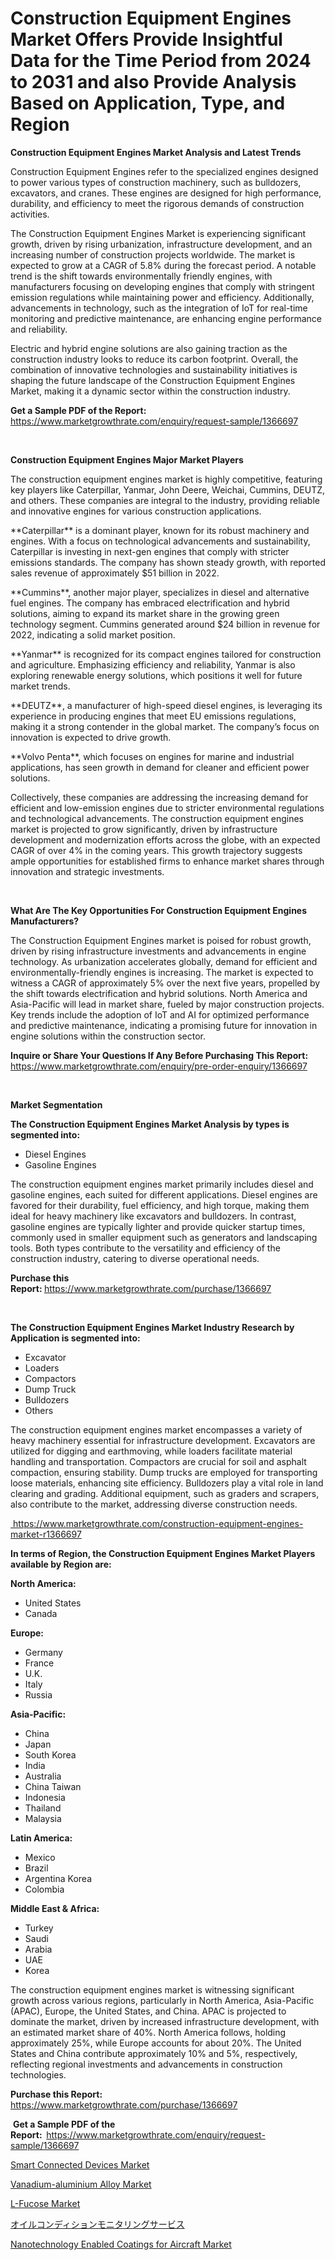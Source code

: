 <p><h1>Construction Equipment Engines Market Offers Provide Insightful Data for the Time Period from 2024 to 2031 and also Provide Analysis Based on Application, Type, and Region</h1></p><p><strong>Construction Equipment Engines Market Analysis and Latest Trends</strong></p>
<p><p>Construction Equipment Engines refer to the specialized engines designed to power various types of construction machinery, such as bulldozers, excavators, and cranes. These engines are designed for high performance, durability, and efficiency to meet the rigorous demands of construction activities. </p><p>The Construction Equipment Engines Market is experiencing significant growth, driven by rising urbanization, infrastructure development, and an increasing number of construction projects worldwide. The market is expected to grow at a CAGR of 5.8% during the forecast period. A notable trend is the shift towards environmentally friendly engines, with manufacturers focusing on developing engines that comply with stringent emission regulations while maintaining power and efficiency. Additionally, advancements in technology, such as the integration of IoT for real-time monitoring and predictive maintenance, are enhancing engine performance and reliability. </p><p>Electric and hybrid engine solutions are also gaining traction as the construction industry looks to reduce its carbon footprint. Overall, the combination of innovative technologies and sustainability initiatives is shaping the future landscape of the Construction Equipment Engines Market, making it a dynamic sector within the construction industry.</p></p>
<p><strong>Get a Sample PDF of the Report:&nbsp;</strong> <a href="https://www.marketgrowthrate.com/enquiry/request-sample/1366697">https://www.marketgrowthrate.com/enquiry/request-sample/1366697</a></p>
<p>&nbsp;</p>
<p><strong>Construction Equipment Engines Major Market Players</strong></p>
<p><p>The construction equipment engines market is highly competitive, featuring key players like Caterpillar, Yanmar, John Deere, Weichai, Cummins, DEUTZ, and others. These companies are integral to the industry, providing reliable and innovative engines for various construction applications.</p><p>**Caterpillar** is a dominant player, known for its robust machinery and engines. With a focus on technological advancements and sustainability, Caterpillar is investing in next-gen engines that comply with stricter emissions standards. The company has shown steady growth, with reported sales revenue of approximately $51 billion in 2022.</p><p>**Cummins**, another major player, specializes in diesel and alternative fuel engines. The company has embraced electrification and hybrid solutions, aiming to expand its market share in the growing green technology segment. Cummins generated around $24 billion in revenue for 2022, indicating a solid market position.</p><p>**Yanmar** is recognized for its compact engines tailored for construction and agriculture. Emphasizing efficiency and reliability, Yanmar is also exploring renewable energy solutions, which positions it well for future market trends.</p><p>**DEUTZ**, a manufacturer of high-speed diesel engines, is leveraging its experience in producing engines that meet EU emissions regulations, making it a strong contender in the global market. The company’s focus on innovation is expected to drive growth.</p><p>**Volvo Penta**, which focuses on engines for marine and industrial applications, has seen growth in demand for cleaner and efficient power solutions. </p><p>Collectively, these companies are addressing the increasing demand for efficient and low-emission engines due to stricter environmental regulations and technological advancements. The construction equipment engines market is projected to grow significantly, driven by infrastructure development and modernization efforts across the globe, with an expected CAGR of over 4% in the coming years. This growth trajectory suggests ample opportunities for established firms to enhance market shares through innovation and strategic investments.</p></p>
<p>&nbsp;</p>
<p><strong>What Are The Key Opportunities For Construction Equipment Engines Manufacturers?</strong></p>
<p><p>The Construction Equipment Engines market is poised for robust growth, driven by rising infrastructure investments and advancements in engine technology. As urbanization accelerates globally, demand for efficient and environmentally-friendly engines is increasing. The market is expected to witness a CAGR of approximately 5% over the next five years, propelled by the shift towards electrification and hybrid solutions. North America and Asia-Pacific will lead in market share, fueled by major construction projects. Key trends include the adoption of IoT and AI for optimized performance and predictive maintenance, indicating a promising future for innovation in engine solutions within the construction sector.</p></p>
<p><strong>Inquire or Share Your Questions If Any Before Purchasing This Report:</strong> <a href="https://www.marketgrowthrate.com/enquiry/pre-order-enquiry/1366697">https://www.marketgrowthrate.com/enquiry/pre-order-enquiry/1366697</a></p>
<p>&nbsp;</p>
<p><strong>Market Segmentation</strong></p>
<p><strong>The Construction Equipment Engines Market Analysis by types is segmented into:</strong></p>
<p><ul><li>Diesel Engines</li><li>Gasoline Engines</li></ul></p>
<p><p>The construction equipment engines market primarily includes diesel and gasoline engines, each suited for different applications. Diesel engines are favored for their durability, fuel efficiency, and high torque, making them ideal for heavy machinery like excavators and bulldozers. In contrast, gasoline engines are typically lighter and provide quicker startup times, commonly used in smaller equipment such as generators and landscaping tools. Both types contribute to the versatility and efficiency of the construction industry, catering to diverse operational needs.</p></p>
<p><strong>Purchase this Report:&nbsp;</strong><a href="https://www.marketgrowthrate.com/purchase/1366697">https://www.marketgrowthrate.com/purchase/1366697</a></p>
<p>&nbsp;</p>
<p><strong>The Construction Equipment Engines Market Industry Research by Application is segmented into:</strong></p>
<p><ul><li>Excavator</li><li>Loaders</li><li>Compactors</li><li>Dump Truck</li><li>Bulldozers</li><li>Others</li></ul></p>
<p><p>The construction equipment engines market encompasses a variety of heavy machinery essential for infrastructure development. Excavators are utilized for digging and earthmoving, while loaders facilitate material handling and transportation. Compactors are crucial for soil and asphalt compaction, ensuring stability. Dump trucks are employed for transporting loose materials, enhancing site efficiency. Bulldozers play a vital role in land clearing and grading. Additional equipment, such as graders and scrapers, also contribute to the market, addressing diverse construction needs.</p></p>
<p><a href="https://www.marketgrowthrate.com/construction-equipment-engines-market-r1366697">&nbsp;https://www.marketgrowthrate.com/construction-equipment-engines-market-r1366697</a></p>
<p><strong>In terms of Region, the Construction Equipment Engines Market Players available by Region are:</strong></p>
<p>
    <p> <strong> North America: </strong>
        <ul>
            <li>United States</li>
            <li>Canada</li>
        </ul>
        </p> 
    <p> <strong> Europe: </strong>
        <ul>
            <li>Germany</li>
            <li>France</li>
            <li>U.K.</li>
            <li>Italy</li>
            <li>Russia</li>
        </ul>
        </p> 
    <p> <strong> Asia-Pacific: </strong>
        <ul>
            <li>China</li>
            <li>Japan</li>
            <li>South Korea</li>
            <li>India</li>
            <li>Australia</li>
            <li>China Taiwan</li>
            <li>Indonesia</li>
            <li>Thailand</li>
            <li>Malaysia</li>
        </ul>
        </p> 
    <p> <strong> Latin America: </strong>
        <ul>
            <li>Mexico</li>
            <li>Brazil</li>
            <li>Argentina Korea</li>
            <li>Colombia</li>
        </ul>
        </p> 
    <p> <strong> Middle East & Africa: </strong>
        <ul>
            <li>Turkey</li>
            <li>Saudi</li>
            <li>Arabia</li>
            <li>UAE</li>
            <li>Korea</li>
        </ul>
    </p>
    </p>
<p><p>The construction equipment engines market is witnessing significant growth across various regions, particularly in North America, Asia-Pacific (APAC), Europe, the United States, and China. APAC is projected to dominate the market, driven by increased infrastructure development, with an estimated market share of 40%. North America follows, holding approximately 25%, while Europe accounts for about 20%. The United States and China contribute approximately 10% and 5%, respectively, reflecting regional investments and advancements in construction technologies.</p></p>
<p><strong>Purchase this Report: </strong><a href="https://www.marketgrowthrate.com/purchase/1366697">https://www.marketgrowthrate.com/purchase/1366697</a></p>
<p>&nbsp;<strong>Get a Sample PDF of the Report:&nbsp;&nbsp;</strong><a href="https://www.marketgrowthrate.com/enquiry/request-sample/1366697">https://www.marketgrowthrate.com/enquiry/request-sample/1366697</a></p>
<p><strong></strong></p>
<p><p><a href="https://www.linkedin.com/pulse/smart-connected-devices-market-forecasts-trends-impact-analysis-o1vcc?trackingId=ovgEz%2FHmQJeDzZfATh8N5g%3D%3D">Smart Connected Devices Market</a></p><p><a href="https://github.com/BellAuer/Market-Research-Report-List-1/blob/main/vanadium-aluminium-alloy-market.md">Vanadium-aluminium Alloy Market</a></p><p><a href="https://issuu.com/reportprime-2/docs/l-fucose-market-size-2030.pptx_9e97ab63796cca">L-Fucose Market</a></p><p><a href="https://medium.com/@arthurrightus3556/%E3%82%AA%E3%82%A4%E3%83%AB%E3%82%B3%E3%83%B3%E3%83%87%E3%82%A3%E3%82%B7%E3%83%A7%E3%83%B3%E3%83%A2%E3%83%8B%E3%82%BF%E3%83%AA%E3%83%B3%E3%82%B0%E3%82%B5%E3%83%BC%E3%83%93%E3%82%B9%E5%B8%82%E5%A0%B4%E3%81%AE%E6%88%90%E9%95%B7%E8%A6%8B%E9%80%9A%E3%81%97-2024%E5%B9%B4%E3%81%8B%E3%82%892031%E5%B9%B4-%E3%81%8A%E3%82%88%E3%81%B3-%E3%82%A2%E3%83%97%E3%83%AA%E3%82%B1%E3%83%BC%E3%82%B7%E3%83%A7%E3%83%B3-%E5%9C%B0%E5%9F%9F%E3%81%AE%E8%A6%96%E7%82%B9-%E5%8F%8E%E7%9B%8A%E3%81%AB%E3%82%88%E3%82%8B%E5%B8%82%E5%A0%B4%E3%81%AE%E3%83%88%E3%83%AC%E3%83%B3%E3%83%89%E5%88%86%E6%9E%90%E3%81%AB%E3%81%8A%E3%81%84%E3%81%A6-13-%E3%81%AEcagr%E3%81%A7%E4%BA%88%E6%B8%AC%E3%81%95%E3%82%8C%E3%81%A6%E3%81%84%E3%81%BE%E3%81%99-d9210f80c674?postPublishedType=repub">オイルコンディションモニタリングサービス</a></p><p><a href="https://issuu.com/reportprime-2/docs/nanotechnology-enabled-coatings-for_7f1d1d022a3020">Nanotechnology Enabled Coatings for Aircraft Market</a></p></p>